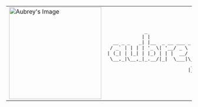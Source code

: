 <table>
  <tr>
    <td>
      <img src="images/image3.jpg" width="250" alt="Aubrey's Image">
    </td>
    <td>
      <pre>
             _
            | |                            
  __ _ _   _| |__  _ __ ___ _   _ _ __ ___ 
 / _` | | | | '_ \| '__/ _ \ | | | '__/ __|
| (_| | |_| | |_) | | |  __/ |_| | |  \__ \
 \__,_|\__,_|_.__/|_|  \___|\__, |_|  |___/
                             __/ |         
                            |___/          
      </pre>
    </td>
  </tr>
</table>
